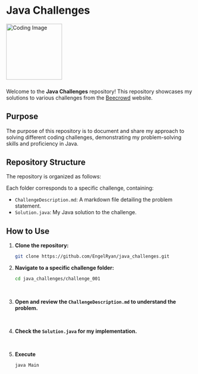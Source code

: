# Java Challenges
<p align="left">
    <img src="https://th.bing.com/th/id/OIP.Szu-URk8oVB9mDP2s6nRuQHaEK?w=760&h=427&rs=1&pid=ImgDetMain" alt="Coding Image" width="150">
</p>

###
Welcome to the **Java Challenges** repository! This repository showcases my solutions to various challenges from the [Beecrowd](https://www.beecrowd.com.br/) website.

## Purpose

The purpose of this repository is to document and share my approach to solving different coding challenges, demonstrating my problem-solving skills and proficiency in Java.

## Repository Structure

The repository is organized as follows:

Each folder corresponds to a specific challenge, containing:

- `ChallengeDescription.md`: A markdown file detailing the problem statement.
- `Solution.java`: My Java solution to the challenge.

## How to Use

1. **Clone the repository:**

    ```sh
    git clone https://github.com/EngelRyan/java_challenges.git
    ```

2. **Navigate to a specific challenge folder:**

    ```sh
    cd java_challenges/challenge_001
    ```
<br>

3. **Open and review the `ChallengeDescription.md` to understand the problem.**

<br>

4. **Check the `Solution.java` for my implementation.**

<br>
    
5. **Execute**
 
    ```sh
    java Main
    ```
    





